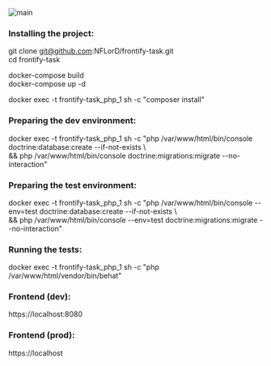 ![main](https://github.com/NFLorD/frontify-task/actions/workflows/main.yml/badge.svg)

### Installing the project:
git clone git@github.com:NFLorD/frontify-task.git \
cd frontify-task

docker-compose build \
docker-compose up -d

docker exec -t frontify-task_php_1 sh -c "composer install"

### Preparing the dev environment:
docker exec -t frontify-task_php_1 sh -c "php /var/www/html/bin/console doctrine:database:create --if-not-exists \\ \
&& php /var/www/html/bin/console doctrine:migrations:migrate --no-interaction"

### Preparing the test environment:
docker exec -t frontify-task_php_1 sh -c "php /var/www/html/bin/console --env=test doctrine:database:create --if-not-exists \\ \
&& php /var/www/html/bin/console --env=test doctrine:migrations:migrate --no-interaction"

### Running the tests:
docker exec -t frontify-task_php_1 sh -c "php /var/www/html/vendor/bin/behat"

### Frontend (dev):
https://localhost:8080

### Frontend (prod):
https://localhost